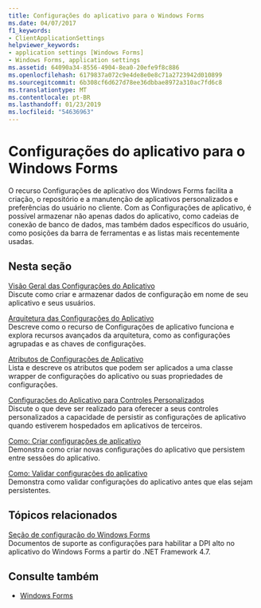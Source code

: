 ```yaml
---
title: Configurações do aplicativo para o Windows Forms
ms.date: 04/07/2017
f1_keywords:
- ClientApplicationSettings
helpviewer_keywords:
- application settings [Windows Forms]
- Windows Forms, application settings
ms.assetid: 64090a34-8556-4904-8ea0-20efe9f8c886
ms.openlocfilehash: 6179837a072c9e4de8e0e8c71a2723942d010899
ms.sourcegitcommit: 6b308cf6d627d78ee36dbbae8972a310ac7fd6c8
ms.translationtype: MT
ms.contentlocale: pt-BR
ms.lasthandoff: 01/23/2019
ms.locfileid: "54636963"
---
```

# <a name="application-settings-for-windows-forms"></a>Configurações do aplicativo para o Windows Forms
O recurso Configurações de aplicativo dos Windows Forms facilita a criação, o repositório e a manutenção de aplicativos personalizados e preferências do usuário no cliente. Com as Configurações de aplicativo, é possível armazenar não apenas dados do aplicativo, como cadeias de conexão de banco de dados, mas também dados específicos do usuário, como posições da barra de ferramentas e as listas mais recentemente usadas.  
  
## <a name="in-this-section"></a>Nesta seção  
 [Visão Geral das Configurações do Aplicativo](~/docs/framework/winforms/advanced/application-settings-overview.md)  
 Discute como criar e armazenar dados de configuração em nome de seu aplicativo e seus usuários.  
  
 [Arquitetura das Configurações do Aplicativo](~/docs/framework/winforms/advanced/application-settings-architecture.md)  
 Descreve como o recurso de Configurações de aplicativo funciona e explora recursos avançados da arquitetura, como as configurações agrupadas e as chaves de configurações.  
  
 [Atributos de Configurações de Aplicativo](~/docs/framework/winforms/advanced/application-settings-attributes.md)  
 Lista e descreve os atributos que podem ser aplicados a uma classe wrapper de configurações do aplicativo ou suas propriedades de configurações.  
  
 [Configurações do Aplicativo para Controles Personalizados](~/docs/framework/winforms/advanced/application-settings-for-custom-controls.md)  
 Discute o que deve ser realizado para oferecer a seus controles personalizados a capacidade de persistir as configurações de aplicativo quando estiverem hospedados em aplicativos de terceiros.  
  
 [Como: Criar configurações de aplicativo](~/docs/framework/winforms/advanced/how-to-create-application-settings.md)  
 Demonstra como criar novas configurações do aplicativo que persistem entre sessões do aplicativo.  
  
 [Como: Validar configurações do aplicativo](~/docs/framework/winforms/advanced/how-to-validate-application-settings.md)  
 Demonstra como validar configurações do aplicativo antes que elas sejam persistentes.  
  
## <a name="related-topics"></a>Tópicos relacionados

[Seção de configuração do Windows Forms](../../../../docs/framework/configure-apps/file-schema/winforms/index.md)    
Documentos de suporte as configurações para habilitar a DPI alto no aplicativo do Windows Forms a partir do .NET Framework 4.7.

## <a name="see-also"></a>Consulte também

- [Windows Forms](../index.md)
